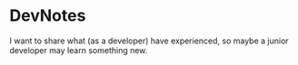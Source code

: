# DevNotes
I want to share what (as a developer) have experienced, so maybe a junior developer may learn something new.
